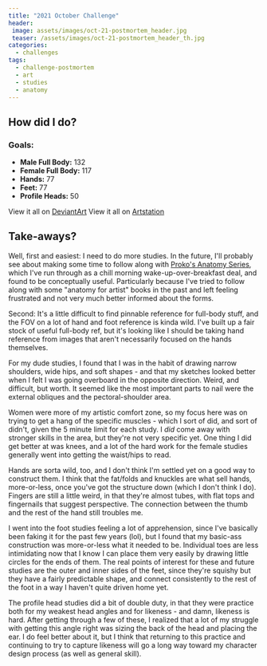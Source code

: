```yaml
---
title: "2021 October Challenge"
header:
 image: assets/images/oct-21-postmortem_header.jpg
 teaser: /assets/images/oct-21-postmortem_header_th.jpg
categories:
  - challenges
tags:
  - challenge-postmortem
  - art
  - studies
  - anatomy
---
```

## How did I do?

### Goals:
- **Male Full Body:** 132
- **Female Full Body:** 117
- **Hands:** 77
- **Feet:** 77
- **Profile Heads:** 50

View it all on [DeviantArt](https://www.deviantart.com/pandoramic/gallery/81520691/10-2021-challenge)
View it all on [Artstation](https://www.artstation.com/pandoramic/albums/5172344)

## Take-aways?

Well, first and easiest: I need to do more studies. In the future, I'll probably see about making some time to follow along with [Proko's Anatomy Series](https://www.youtube.com/watch?v=pDgyQjNFVQk&list=PLtG4P3lq8RHFBeVaruf2JjyQmZJH4__Zv), which I've run through as a chill morning wake-up-over-breakfast deal, and found to be conceptually useful. Particularly because I've tried to follow along with some "anatomy for artist" books in the past and left feeling frustrated and not very much better informed about the forms.

Second: It's a little difficult to find pinnable reference for full-body stuff, and the FOV on a lot of hand and foot reference is kinda wild. I've built up a fair stock of useful full-body ref, but it's looking like I should be taking hand reference from images that aren't necessarily focused on the hands themselves.

For my dude studies, I found that I was in the habit of drawing narrow shoulders, wide hips, and soft shapes - and that my sketches looked better when I felt I was going overboard in the opposite direction. Weird, and difficult, but worth. It seemed like the most important parts to nail were the external obliques and the pectoral-shoulder area.

Women were more of my artistic comfort zone, so my focus here was on trying to get a hang of the specific muscles - which I sort of did, and sort of didn't, given the 5 minute limit for each study. I *did* come away with stronger skills in the area, but they're not very specific yet. One thing I did get better at was knees, and a lot of the hard work for the female studies generally went into getting the waist/hips to read.

Hands are sorta wild, too, and I don't think I'm settled yet on a good way to construct them. I think that the fat/folds and knuckles are what sell hands, more-or-less, once you've got the structure down (which I don't think I do). Fingers are still a little weird, in that they're almost tubes, with flat tops and fingernails that suggest perspective. The connection between the thumb and the rest of the hand still troubles me.

I went into the foot studies feeling a lot of apprehension, since I've basically been faking it for the past few years (lol), but I found that my basic-ass construction was more-or-less what it needed to be. Individual toes are less intimidating now that I know I can place them very easily by drawing little circles for the ends of them. The real points of interest for these and future studies are the outer and inner sides of the feet, since they're squishy but they have a fairly predictable shape, and connect consistently to the rest of the foot in a way I haven't quite driven home yet.

The profile head studies did a bit of double duty, in that they were practice both for my weakest head angles and for likeness - and damn, likeness is hard. After getting through a few of these, I realized that a lot of my struggle with getting this angle right was sizing the back of the head and placing the ear. I do feel better about it, but I think that returning to this practice and continuing to try to capture likeness will go a long way toward my character design process (as well as general skill).